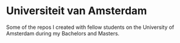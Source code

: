 # Universiteit van Amsterdam
Some of the repos I created with fellow students on the University of Amsterdam during my Bachelors and Masters.
